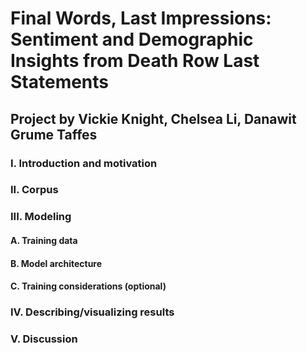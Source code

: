 # Final Words, Last Impressions: Sentiment and Demographic Insights from Death Row Last Statements
## Project by Vickie Knight, Chelsea Li, Danawit Grume Taffes

### I. Introduction and motivation
### II. Corpus
### III. Modeling
#### A. Training data
#### B. Model architecture
#### C. Training considerations (optional)
### IV. Describing/visualizing results
### V. Discussion
